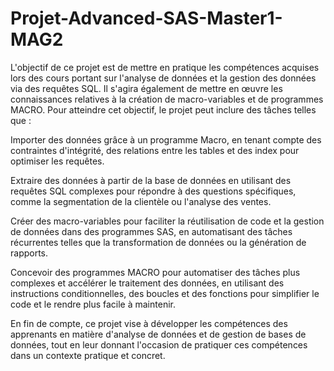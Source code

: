 # Projet-Advanced-SAS-Master1-MAG2
L'objectif de ce projet est de mettre en pratique les compétences acquises lors des cours portant sur l'analyse de données et la gestion des données via des requêtes SQL. Il s'agira également de mettre en œuvre les connaissances relatives à la création de macro-variables et de programmes MACRO.
Pour atteindre cet objectif, le projet peut inclure des tâches telles que :

Importer des données grâce à un programme Macro, en tenant compte des contraintes d'intégrité, des relations entre les tables et des index pour optimiser les requêtes.

Extraire des données à partir de la base de données en utilisant des requêtes SQL complexes pour répondre à des questions spécifiques, comme la segmentation de la clientèle ou l'analyse des ventes.

Créer des macro-variables pour faciliter la réutilisation de code et la gestion de données dans des programmes SAS, en automatisant des tâches récurrentes telles que la transformation de données ou la génération de rapports.

Concevoir des programmes MACRO pour automatiser des tâches plus complexes et accélérer le traitement des données, en utilisant des instructions conditionnelles, des boucles et des fonctions pour simplifier le code et le rendre plus facile à maintenir.

En fin de compte, ce projet vise à développer les compétences des apprenants en matière d'analyse de données et de gestion de bases de données, tout en leur donnant l'occasion de pratiquer ces compétences dans un contexte pratique et concret.
